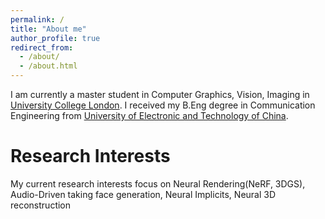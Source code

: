 ```yaml
---
permalink: /
title: "About me"
author_profile: true
redirect_from: 
  - /about/
  - /about.html
---
```


I am currently a master student in Computer Graphics, Vision, Imaging in [University College London](https://www.ucl.ac.uk). I received my B.Eng degree in Communication Engineering from [University of Electronic and Technology of China](https://en.uestc.edu.cn).

# Research Interests
My current research interests focus on Neural Rendering(NeRF, 3DGS), Audio-Driven taking face generation, Neural Implicits, Neural 3D reconstruction
